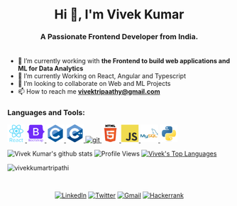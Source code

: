 <h1 align="center">Hi 👋, I'm Vivek Kumar</h1>
<h3 align="center">A Passionate Frontend Developer from India.<br /><br />
</h3>

- 🔭 I’m currently working with **the Frontend to build web applications and ML for Data Analytics**
- 🌱 I’m currently Working on  React, Angular and Typescript
- 👯 I’m looking to collaborate on Web and ML Projects
- 📫 How to reach me **vivektripaathy@gmail.com**


<h3 align="left">Languages and Tools:</h3>
<p align="left"> 
 <a href="https://reactjs.org/" target="_blank"> <img src="https://raw.githubusercontent.com/devicons/devicon/master/icons/react/react-original-wordmark.svg" alt="react" width="40" height="40"/> </a> 
 <a href="https://getbootstrap.com" target="_blank"> <img src="https://raw.githubusercontent.com/devicons/devicon/master/icons/bootstrap/bootstrap-plain-wordmark.svg" alt="bootstrap" width="40" height="40"/> </a> 
 <a href="https://www.cprogramming.com/" target="_blank"> 
 <img src="https://raw.githubusercontent.com/devicons/devicon/master/icons/c/c-original.svg" alt="c" width="40" height="40"/> </a> 
 <a href="https://www.w3schools.com/cpp/" target="_blank"> <img src="https://raw.githubusercontent.com/devicons/devicon/master/icons/cplusplus/cplusplus-original.svg" alt="cplusplus" width="40" height="40"/> </a>
<a href="https://git-scm.com/" target="_blank"> <img src="https://www.vectorlogo.zone/logos/git-scm/git-scm-icon.svg" alt="git" width="40" height="40"/> </a> <a href="https://www.w3.org/html/" target="_blank"> <img src="https://raw.githubusercontent.com/devicons/devicon/master/icons/html5/html5-original-wordmark.svg" alt="html5" width="40" height="40"/> </a> <a href="https://developer.mozilla.org/en-US/docs/Web/JavaScript" target="_blank"> <img src="https://raw.githubusercontent.com/devicons/devicon/master/icons/javascript/javascript-original.svg" alt="javascript" width="40" height="40"/> </a>  <a href="https://www.mysql.com/" target="_blank"> <img src="https://raw.githubusercontent.com/devicons/devicon/master/icons/mysql/mysql-original-wordmark.svg" alt="mysql" width="40" height="40"/> </a>  <a href="https://www.python.org" target="_blank"> <img src="https://raw.githubusercontent.com/devicons/devicon/master/icons/python/python-original.svg" alt="python" width="40" height="40"/> </a></p>

![Vivek Kumar's github stats](https://github-readme-stats.vercel.app/api?username=Vivekkumartripathi&show_icons=true&hide_border=true&theme=github_dark)
![Profile Views](https://komarev.com/ghpvc/?username=Vivekkumartripathi&color=green)
 <a href="https://github.com/anuraghazra/github-readme-stats"><img alt="Vivek's Top Languages" src="https://github-readme-stats.vercel.app/api/top-langs/?username=Vivekkumartripathi&layout=compact&theme=github_dark&hide_border=true" /></a>
<p><img align="center" src="https://github-readme-streak-stats.herokuapp.com/?user=vivekkumartripathi&" alt="vivekkumartripathi" /></p>
<br/>
<p align="center">
<a href="https://www.linkedin.com/in/vivektripathi20/"><img alt="LinkedIn" title="LinkedIn" src="https://img.shields.io/badge/-LinkedIn-0077B5?style=for-the-badge&logo=linkedin&logoColor=white"/></a>
<a href=" "><img alt="Twitter" title="Twitter" src="https://img.shields.io/badge/-Twitter-1DA1F2?style=for-the-badge&logo=twitter&logoColor=white"/></a>
<a href="mailto:vivektripaathy@gmail.com"><img alt="Gmail" title="Mail" src="https://img.shields.io/badge/-Gmail-F0F6FC?style=for-the-badge&logo=gmail&logoColor=#EA4335"/></a>
<a href="https://www.hackerrank.com/vivektripaathy"><img src="https://img.shields.io/badge/-Hackerrank-2EC866?style=for-the-badge&logo=HackerRank&logoColor=white" alt="Hackerrank" title="Hackerrank"></a>
 </p>


<br/>
